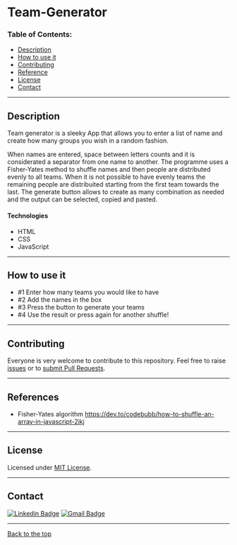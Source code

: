 # Team-Generator



### Table of Contents:

- [Description](#description)
- [How to use it](#how-to-use-it)
- [Contributing](#contributing)
- [Reference](#reference)
- [License](#license)
- [Contact](#contact)

---
## Description

Team generator is a sleeky App that allows you to enter a list of name and create how many groups you wish in a random fashion.

When names are entered, space between letters counts and it is considerated a separator from one name to another.
The programme uses a Fisher-Yates method to shuffle names and then people are distributed evenly to all teams. When it is not possible to have evenly teams the remaining people are distribuited starting from the first team towards the last.
The generate button allows to create as many combination as needed and the output can be selected, copied and pasted.




#### Technologies
- HTML
- CSS
- JavaScript

---

## How to use it
- #1 Enter how many teams you would like to have
- #2 Add the names in the box
- #3 Press the button to generate your teams
- #4 Use the result or press again for another shuffle!

---

## Contributing
Everyone is very welcome to contribute to this repository. Feel free to raise [issues](https://github.com/mrmatteorusso/Team-Generator/issues) or to [submit Pull Requests](https://github.com/mrmatteorusso/Team-Generator/pulls).

---

## References
- Fisher-Yates algorithm
https://dev.to/codebubb/how-to-shuffle-an-array-in-javascript-2ikj

---

## License
Licensed under [MIT License](http://opensource.org/licenses/MIT).

---

## Contact
[![Linkedin Badge](https://img.shields.io/badge/-Matteo_Russo-blue?style=flat-square&logo=Linkedin&logoColor=white&link=https://www.linkedin.com/in/mrmatteorusso//)](https://www.linkedin.com/in/mrmatteorusso/) [![Gmail Badge](https://img.shields.io/badge/-mrmatteorusso@gmail.com-c14438?style=flat-square&logo=Gmail&logoColor=white&link=mailto:mrmatteorusso@gmail.com)](mailto:mrmatteorusso@gmail.com)

---

[Back to the top](#team-generator)
